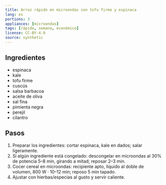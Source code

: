 ```yaml
---
title: Arroz rápido en microondas con tofu firme y espinaca
lang: es
portions: 3
appliances: [microondas]
tags: [rápido, semana, económico]
license: CC-BY-4.0
source: synthetic
---
```

## Ingredientes
- espinaca
- kale
- tofu firme
- cuscús
- salsa barbacoa
- aceite de oliva
- sal fina
- pimienta negra
- perejil
- cilantro

## Pasos
1. Preparar los ingredientes: cortar espinaca, kale en dados; salar ligeramente.
2. Si algún ingrediente está congelado: descongelar en microondas al 30% de potencia 5–8 min, girando a mitad; reposar 2–3 min.
3. Cocer cereal en microondas: recipiente apto, líquido al doble de volumen, 800 W · 10–12 min; reposo 5 min tapado.
4. Ajustar con hierbas/especias al gusto y servir caliente.
